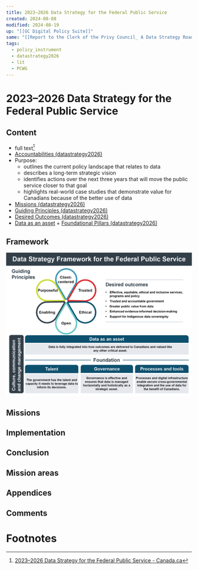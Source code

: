```yaml
---
title: 2023–2026 Data Strategy for the Federal Public Service
created: 2024-08-08
modified: 2024-08-19
up: "[[GC Digital Policy Suite]]"
same: "[[Report to the Clerk of the Privy Council_ A Data Strategy Roadmap for the Federal Public Service]]"
tags:
  - policy_instrument
  - datastrategy2026
  - lit
  - PCWG
---
```

# 2023–2026 Data Strategy for the Federal Public Service
## Content
- full text[^1]
- [Accountabilities (datastrategy2026)](./Accountabilities%20(datastrategy2026).md)
- Purpose:
	- outlines the current policy landscape that relates to data
	- describes a long-term strategic vision
	- identifies actions over the next three years that will move the public service closer to that goal
	- highlights real-world case studies that demonstrate value for Canadians because of the better use of data
- [Missions (datastrategy2026)](./Missions%20(datastrategy2026).md)
- [Guiding Principles (datastrategy2026)](./Guiding%20Principles%20(datastrategy2026).md)
- [Desired Outcomes (datastrategy2026)](./Desired%20Outcomes%20(datastrategy2026).md)
- [Data as an asset](./Data%20as%20an%20asset.md) + [Foundational Pillars (datastrategy2026)](./Foundational%20Pillars%20(datastrategy2026).md)

## Framework
![Pasted image 20240813144613.png](./docs/Pasted%20image%2020240813144613.png)
## Missions
## Implementation
## Conclusion
## Mission areas
## Appendices

## Comments

# Footnotes

[^1]: [2023–2026 Data Strategy for the Federal Public Service - Canada.ca](https://www.canada.ca/en/treasury-board-secretariat/corporate/reports/2023-2026-data-strategy.html)

